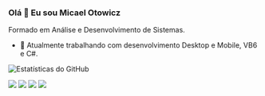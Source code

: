 ### Olá 👋 Eu sou Micael Otowicz
Formado em Análise e Desenvolvimento de Sistemas. 
- 🔭 Atualmente trabalhando com desenvolvimento Desktop e Mobile, VB6 e C#. 

![Estatísticas do GitHub](https://github-readme-stats.vercel.app/api?username=mikaelotowicz)

[<img src="https://img.shields.io/badge/twitter-%231DA1F2.svg?&style=for-the-badge&logo=twitter&logoColor=white" />](https://twitter.com/mikaelotowicz) 
[<img src="https://img.shields.io/badge/linkedin-%230077B5.svg?&style=for-the-badge&logo=linkedin&logoColor=white" />](https://www.linkedin.com/in/micael-otowicz) 
[<img src="https://img.shields.io/badge/instagram-%23E4405F.svg?&style=for-the-badge&logo=instagram&logoColor=white"/>](https://www.instagram.com/micael_otowicz) 
[<img src="https://img.shields.io/badge/facebook-%231877F2.svg?&style=for-the-badge&logo=facebook&logoColor=white"/>](https://www.facebook.com/micael.otowicz)
